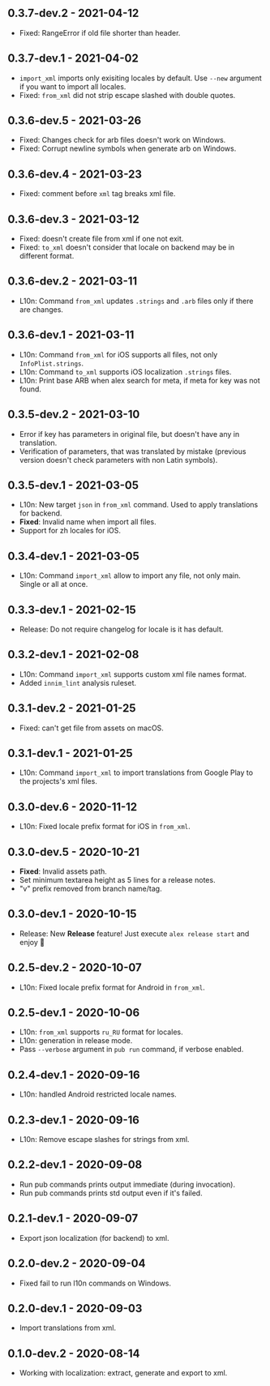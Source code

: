 ## 0.3.7-dev.2 - 2021-04-12

* Fixed: RangeError if old file shorter than header.

## 0.3.7-dev.1 - 2021-04-02

* `import_xml` imports only exisiting locales by default.
Use `--new` argument if you want to import all locales.
* Fixed: `from_xml` did not strip escape slashed with double quotes.

## 0.3.6-dev.5 - 2021-03-26

* Fixed: Changes check for arb files doesn't work on Windows.
* Fixed: Corrupt newline symbols when generate arb on Windows.

## 0.3.6-dev.4 - 2021-03-23

* Fixed: comment before `xml` tag breaks xml file.

## 0.3.6-dev.3 - 2021-03-12

* Fixed: doesn't create file from xml if one not exit.
* Fixed: `to_xml` doesn't consider that locale on backend may be in different format. 

## 0.3.6-dev.2 - 2021-03-11

* L10n: Command `from_xml` updates `.strings` and `.arb` files only if there are changes.

## 0.3.6-dev.1 - 2021-03-11

* L10n: Command `from_xml` for iOS supports all files, not only `InfoPlist.strings`.
* L10n: Command `to_xml` supports iOS localization `.strings` files.
* L10n: Print base ARB when alex search for meta, if meta for key was not found.

## 0.3.5-dev.2 - 2021-03-10

* Error if key has parameters in original file, but doesn't have any in translation.
* Verification of parameters, that was translated by mistake
(previous version doesn't check parameters with non Latin symbols).

## 0.3.5-dev.1 - 2021-03-05

* L10n: New target `json` in `from_xml` command. Used to apply translations for backend.
* **Fixed**: Invalid name when import all files.
* Support for zh locales for iOS.

## 0.3.4-dev.1 - 2021-03-05

* L10n: Command `import_xml` allow to import any file, not only main. Single or all at once.

## 0.3.3-dev.1 - 2021-02-15

* Release: Do not require changelog for locale is it has default.

## 0.3.2-dev.1 - 2021-02-08

* L10n: Command `import_xml` supports custom xml file names format.
* Added `innim_lint` analysis ruleset.

## 0.3.1-dev.2 - 2021-01-25

* Fixed: can't get file from assets on macOS.

## 0.3.1-dev.1 - 2021-01-25

- L10n: Command `import_xml` to import translations from Google Play
to the projects's xml files.

## 0.3.0-dev.6 - 2020-11-12

- L10n: Fixed locale prefix format for iOS in `from_xml`.

## 0.3.0-dev.5 - 2020-10-21

- **Fixed**: Invalid assets path.
- Set minimum textarea height as 5 lines for a release notes.
- "v" prefix removed from branch name/tag.

## 0.3.0-dev.1 - 2020-10-15

- Release: New **Release** feature! Just execute `alex release start` and enjoy 🚀

## 0.2.5-dev.2 - 2020-10-07

- L10n: Fixed locale prefix format for Android in `from_xml`.

## 0.2.5-dev.1 - 2020-10-06

- L10n: `from_xml` supports `ru_RU` format for locales.
- L10n: generation in release mode.
- Pass `--verbose` argument in `pub run` command, if verbose enabled.

## 0.2.4-dev.1 - 2020-09-16

- L10n: handled Android restricted locale names.

## 0.2.3-dev.1 - 2020-09-16

- L10n: Remove escape slashes for strings from xml.

## 0.2.2-dev.1 - 2020-09-08

- Run pub commands prints output immediate (during invocation).
- Run pub commands prints std output even if it's failed.

## 0.2.1-dev.1 - 2020-09-07

- Export json localization (for backend) to xml.

## 0.2.0-dev.2 - 2020-09-04

- Fixed fail to run l10n commands on Windows.

## 0.2.0-dev.1 - 2020-09-03

- Import translations from xml.

## 0.1.0-dev.2 - 2020-08-14

- Working with localization: extract, generate and export to xml.
